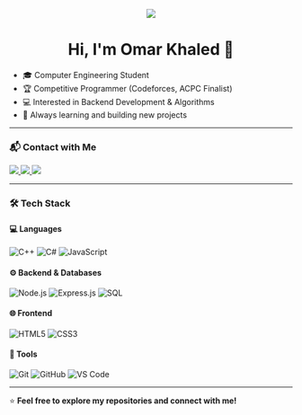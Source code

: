 <!-- Typing SVG -->
<p align="center">
  <a href="https://github.com/DenverCoder1/readme-typing-svg">
    <img src="https://readme-typing-svg.herokuapp.com?lines=Computer+Engineering+Student;Competitive+Programmer;Backend+Developer;Always+Learning+New+Things&center=true&width=500&height=45&color=36BCF7&vCenter=true&size=22">
  </a>
</p>

<h1 align="center">Hi, I'm Omar Khaled 👋</h1>

- 🎓 Computer Engineering Student  
- 🏆 Competitive Programmer (Codeforces, ACPC Finalist)  
- 💻 Interested in Backend Development & Algorithms  
- 🚀 Always learning and building new projects  

---

### 📬 Contact with Me

<a href="https://www.linkedin.com/in/omar-khaled-7100aa23a/" target="_blank">
  <img src="https://img.shields.io/badge/-Omar%20Khaled-0077B5?style=for-the-badge&logo=Linkedin&logoColor=white"/>
</a>

<a href="https://t.me/omarkhaled710" target="_blank">
  <img src="https://img.shields.io/badge/-Omar%20Khaled-26A5E4?style=for-the-badge&logo=Telegram&logoColor=white"/>
</a>

<a href="https://codeforces.com/profile/omarkhaled1812" target="_blank">
  <img src="https://img.shields.io/badge/Codeforces-1F8ACB?style=for-the-badge&logo=Codeforces&logoColor=white"/>
</a>


---

### 🛠 Tech Stack

#### 💻 Languages
![C++](https://img.shields.io/badge/-C++-05122A?style=flat&logo=c%2B%2B&logoColor=00599C)
![C#](https://img.shields.io/badge/-CSharp-05122A?style=flat&logo=csharp&logoColor=239120)
![JavaScript](https://img.shields.io/badge/-JavaScript-05122A?style=flat&logo=javascript)

#### ⚙️ Backend & Databases
![Node.js](https://img.shields.io/badge/-Node.js-05122A?style=flat&logo=node.js)
![Express.js](https://img.shields.io/badge/-Express.js-05122A?style=flat&logo=express)
![SQL](https://img.shields.io/badge/-SQL-05122A?style=flat&logo=mysql)

#### 🌐 Frontend
![HTML5](https://img.shields.io/badge/-HTML5-05122A?style=flat&logo=HTML5)
![CSS3](https://img.shields.io/badge/-CSS3-05122A?style=flat&logo=CSS3&logoColor=1572B6)

#### 🧰 Tools
![Git](https://img.shields.io/badge/-Git-05122A?style=flat&logo=git)
![GitHub](https://img.shields.io/badge/-GitHub-05122A?style=flat&logo=github)
![VS Code](https://img.shields.io/badge/-VS%20Code-05122A?style=flat&logo=visual-studio-code&logoColor=007ACC)

---

⭐ **Feel free to explore my repositories and connect with me!**
